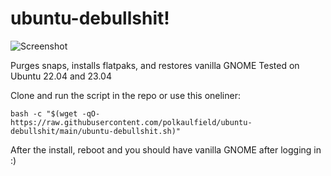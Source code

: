 # ubuntu-debullshit!

![Screenshot](https://raw.githubusercontent.com/polkaulfield/ubuntu-debullshit/main/screenshot.png)

Purges snaps, installs flatpaks, and restores vanilla GNOME
Tested on Ubuntu 22.04 and 23.04

Clone and run the script in the repo or use this oneliner: 

`bash -c "$(wget -qO- https://raw.githubusercontent.com/polkaulfield/ubuntu-debullshit/main/ubuntu-debullshit.sh)"`

After the install, reboot and you should have vanilla GNOME after logging in :)
